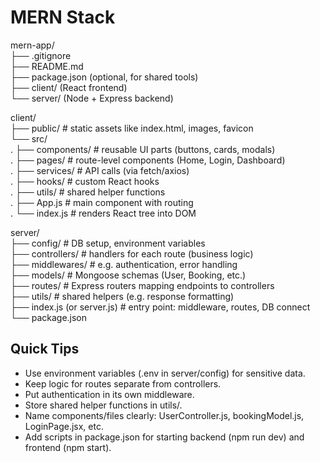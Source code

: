 # MERN Stack 

mern-app/<br/>
├── .gitignore<br/>
├── README.md<br/>
├── package.json  (optional, for shared tools)<br/>
├── client/       (React frontend)<br/>
└── server/       (Node + Express backend)<br/>


client/ <br/>
├── public/              # static assets like index.html, images, favicon <br/>
└── src/<br/>
.&nbsp;├── components/      # reusable UI parts (buttons, cards, modals) <br/>
.&nbsp;├── pages/           # route-level components (Home, Login, Dashboard) <br/>
.&nbsp;├── services/        # API calls (via fetch/axios) <br/>
.&nbsp;├── hooks/           # custom React hooks <br/>
.&nbsp;├── utils/           # shared helper functions <br/>
.&nbsp;├── App.js           # main component with routing <br/>
.&nbsp;└── index.js         # renders React tree into DOM <br/>

server/<br/>
├── config/             # DB setup, environment variables <br/>
├── controllers/        # handlers for each route (business logic) <br/>
├── middlewares/        # e.g. authentication, error handling <br/>
├── models/             # Mongoose schemas (User, Booking, etc.) <br/>
├── routes/             # Express routers mapping endpoints to controllers <br/>
├── utils/              # shared helpers (e.g. response formatting) <br/>
├── index.js (or server.js)  # entry point: middleware, routes, DB connect <br/>
└── package.json <br/>

## Quick Tips
<ul>
  <li>Use environment variables (.env in server/config) for sensitive data.</li>
  <li>Keep logic for routes separate from controllers.</li>
  <li>Put authentication in its own middleware.</li>
  <li>Store shared helper functions in utils/.</li>
  <li>Name components/files clearly: UserController.js, bookingModel.js, LoginPage.jsx, etc.</li>
  <li>Add scripts in package.json for starting backend (npm run dev) and frontend (npm start).</li>
</ul>


